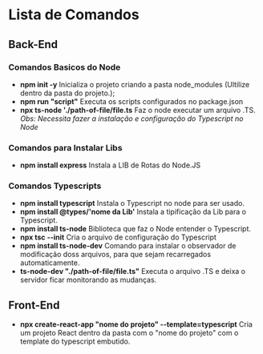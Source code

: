 # Lista de Comandos

## Back-End
### Comandos Basicos do Node
- **npm init -y**
    Inicializa o projeto criando a pasta node_modules (Ultilize dentro da pasta do projeto.);
- **npm run "script"**
    Executa os scripts configurados no package.json
- **npx ts-node './path-of-file/file.ts**
    Faz o node executar um arquivo .TS.
    *Obs: Necessita fazer a instalação e configuração do Typescript no Node*
### Comandos para Instalar Libs
- **npm install express**
    Instala a LIB de Rotas do Node.JS
### Comandos Typescripts
- **npm install typescript**
    Instala o Typescript no node para ser usado.
- **npm install @types/'nome da Lib'**
    Instala a tipificação da Lib para o Typescript.
- **npm install ts-node**
    Biblioteca que faz o Node entender o Typescript.
- **npx tsc --init**
    Cria o arquivo de configuração do Typescript
- **npm install ts-node-dev**
    Comando para instalar o observador de modificação doss arquivos, para que sejam recarregados automaticamente.
- **ts-node-dev "./path-of-file/file.ts"**
    Executa o arquivo .TS e deixa o servidor ficar monitorando as mudanças.


## Front-End

- **npx create-react-app "nome do projeto" --template=typescript**
    Cria um projeto React dentro da pasta com o "nome do projeto" com o template do typescript embutido.




